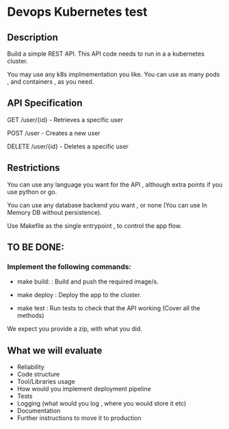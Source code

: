 # Devops Kubernetes test

## Description

Build a simple REST API. This API code needs to run in a a kubernetes cluster.

You may use any k8s implmementation you like. You can use as many pods , and containers , as you need.

## API Specification

GET /user/{id} - Retrieves a specific user

POST /user - Creates a new user

DELETE /user/{id} - Deletes a specific user

## Restrictions

You can use any language you want for the API , although extra points if you use python or go.

You can use any database backend you want , or none (You can use In Memory DB without persistence).  

Use Makefile as the single entrypoint , to control the app flow.

## TO BE DONE:
### Implement the following commands:

- make build: : Build and push the required image/s.

- make deploy : Deploy the app to the cluster.

- make test : Run tests to check that the API working (Cover all the methods)

We expect you provide a zip, with what you did.

## What we will evaluate

 - Reliability
 - Code structure
 - Tool/Libraries usage
 - How would you implement deployment pipeline
 - Tests
 - Logging (what would you log , where you would store it etc)
 - Documentation
 - Further instructions to move it to production
